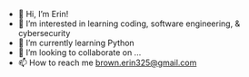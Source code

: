 - 👋 Hi, I’m Erin!
- 👀 I’m interested in learning coding, software engineering, & cybersecurity
- 🌱 I’m currently learning Python
- 💞️ I’m looking to collaborate on ...
- 📫 How to reach me brown.erin325@gmail.com

<!---
erinalexandria/erinalexandria is a ✨ special ✨ repository because its `README.md` (this file) appears on your GitHub profile.
You can click the Preview link to take a look at your changes.
--->
